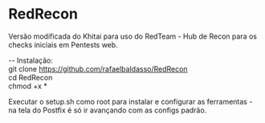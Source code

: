 # RedRecon
Versão modificada do Khitai para uso do RedTeam - Hub de Recon para os checks iniciais em Pentests web.  
  
-- Instalação:  
git clone https://github.com/rafaelbaldasso/RedRecon  
cd RedRecon  
chmod +x *  
  
Executar o setup.sh como root para instalar e configurar as ferramentas - na tela do Postfix é só ir avançando com as configs padrão.
